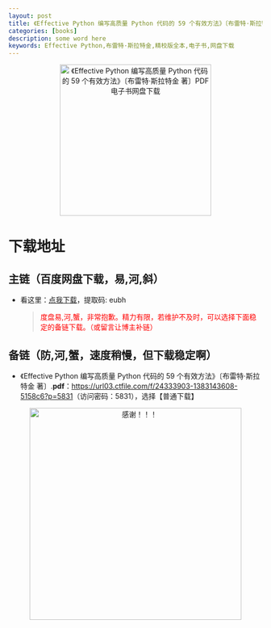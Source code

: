 ```yaml
---
layout: post
title: 《Effective Python 编写高质量 Python 代码的 59 个有效方法》〔布雷特·斯拉特金 著〕PDF 电子书网盘下载
categories: [books]
description: some word here
keywords: Effective Python,布雷特·斯拉特金,精校版全本,电子书,网盘下载
---
```


<div align="center"><img src="https://qweree.cn/wp-content/uploads/2024/10/effective-python-tuya.jpg" alt="《Effective Python 编写高质量 Python 代码的 59 个有效方法》〔布雷特·斯拉特金 著〕PDF 电子书网盘下载" width="300px" height="auto"></div>

# 下载地址

## 主链（百度网盘下载，易,河,斜）

- 看这里：[点我下载](https://pan.baidu.com/s/1iMXUbSbtZQZjDcqDmnWUyw?pwd=eubh)，提取码: eubh

  > <p style="color:red" >度盘易,河,蟹，非常抱歉。精力有限，若维护不及时，可以选择下面稳定的备链下载。（或留言让博主补链）</p>

## 备链（防,河,蟹，速度稍慢，但下载稳定啊）

- 《Effective Python 编写高质量 Python 代码的 59 个有效方法》〔布雷特·斯拉特金 著〕.**pdf**：<https://url03.ctfile.com/f/24333903-1383143608-5158c6?p=5831>（访问密码：5831），选择【普通下载】

<div align="center"><img src="https://pic.imgdb.cn/item/6707df6bd29ded1a8ce37031.gif" alt="感谢！！！" width="420px" height="auto"/></div>
